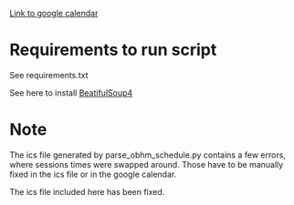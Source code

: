
[Link to google calendar](https://calendar.google.com/calendar/u/0?cid=MTdhOWQ0YTVlMmMxODQ5YTczM2Q4YWQwMGQ5NTE1OTBjNDUzM2M2NzBiMWZiODQ3MzU0N2Q1NTlmMTBiNGRjN0Bncm91cC5jYWxlbmRhci5nb29nbGUuY29t) 

# Requirements to run script

See requirements.txt

See here to install [BeatifulSoup4](https://www.crummy.com/software/BeautifulSoup/bs4/doc/#installing-beautiful-soup)


# Note

The ics file generated by parse_obhm_schedule.py contains a few errors,
where sessions times were swapped around.
Those have to be manually fixed in the ics file or in the google calendar.

The ics file included here has been fixed.